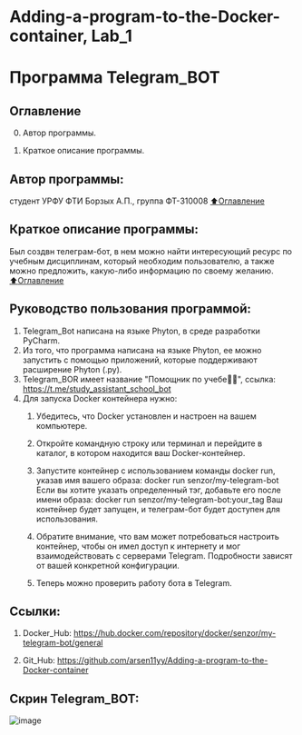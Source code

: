 # Adding-a-program-to-the-Docker-container, Lab_1

# Программа Telegram_BOT

## Оглавление

0. Автор программы.

1. Краткое описание программы.

## Автор программы:
студент УРФУ ФТИ  Борзых А.П., группа ФТ-310008
[:arrow_up:Оглавление](#Оглавление)

## Краткое описание программы:
Был создвн телеграм-бот, в нем можно найти интересующий ресурс по учебным дисциплинам, который необходим пользователю, а также можно предложить, какую-либо информацию по своему желанию.    
[:arrow_up:Оглавление](#Оглавление)

## Руководство пользования программой:
1. Telegram_Bot написана на языке Phyton, в среде разработки PyCharm.
2. Из того, что программа написана на языке Phyton, ее можно запустить с помощью приложений, которые поддерживают расширение Phyton (.py).
3. Telegram_BOR имеет название "Помощник по учебе👨‍💻", ссылка: https://t.me/study_assistant_school_bot
4. Для запуска Docker контейнера нужно:
   1. Убедитесь, что Docker установлен и настроен на вашем компьютере.
   2. Откройте командную строку или терминал и перейдите в каталог, в котором находится ваш Docker-контейнер.
   3. Запустите контейнер с использованием команды docker run, указав имя вашего образа:
                             docker run senzor/my-telegram-bot
   Если вы хотите указать определенный тэг, добавьте его после имени образа:
                             docker run senzor/my-telegram-bot:your_tag
   Ваш контейнер будет запущен, и телеграм-бот будет доступен для использования.

   4. Обратите внимание, что вам может потребоваться настроить контейнер, чтобы он имел доступ к интернету и мог взаимодействовать с серверами Telegram. Подробности зависят от вашей конкретной конфигурации.
   5. Теперь можно проверить работу бота в Telegram.
  ## Ссылки:
  1. Docker_Hub: https://hub.docker.com/repository/docker/senzor/my-telegram-bot/general
  
  2. Git_Hub: https://github.com/arsen11yy/Adding-a-program-to-the-Docker-container

## Скрин Telegram_BOT:
![image](https://github.com/arsen11yy/Adding-a-program-to-the-Docker-container/assets/112753125/2fd301d1-67f1-417f-9060-c0eb2a887609)


